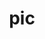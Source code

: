 ---
category: 3-letters
denotation: null
name: pic
reference_link: https://www.etymonline.com/word/pic
root_language: null
root_name: null
title: pic
type: free
word_sums:
- respelling: pic
  sum: 'Pic + '
---
